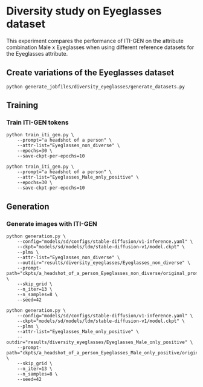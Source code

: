 

# Diversity study on Eyeglasses dataset
This experiment compares the performance of ITI-GEN on the attribute combination Male x Eyeglasses when using different reference datasets for the Eyeglasses attribute.

## Create variations of the Eyeglasses dataset
```shell
python generate_jobfiles/diversity_eyeglasses/generate_datasets.py
```

## Training
### Train ITI-GEN tokens
```shell
python train_iti_gen.py \
    --prompt="a headshot of a person" \
    --attr-list="Eyeglasses_non_diverse" \
    --epochs=30 \
    --save-ckpt-per-epochs=10
```
```shell
python train_iti_gen.py \
    --prompt="a headshot of a person" \
    --attr-list="Eyeglasses_Male_only_positive" \
    --epochs=30 \
    --save-ckpt-per-epochs=10
```

## Generation
### Generate images with ITI-GEN
```shell
python generation.py \
    --config="models/sd/configs/stable-diffusion/v1-inference.yaml" \
    --ckpt="models/sd/models/ldm/stable-diffusion-v1/model.ckpt" \
    --plms \
    --attr-list="Eyeglasses_non_diverse" \
    --outdir="results/diversity_eyeglasses/Eyeglasses_non_diverse" \
    --prompt-path="ckpts/a_headshot_of_a_person_Eyeglasses_non_diverse/original_prompt_embedding/basis_final_embed_29.pt" \
    --skip_grid \
    --n_iter=13 \
    --n_samples=8 \
    --seed=42
```
```shell
python generation.py \
    --config="models/sd/configs/stable-diffusion/v1-inference.yaml" \
    --ckpt="models/sd/models/ldm/stable-diffusion-v1/model.ckpt" \
    --plms \
    --attr-list="Eyeglasses_Male_only_positive" \
    --outdir="results/diversity_eyeglasses/Eyeglasses_Male_only_positive" \
    --prompt-path="ckpts/a_headshot_of_a_person_Eyeglasses_Male_only_positive/original_prompt_embedding/basis_final_embed_29.pt" \
    --skip_grid \
    --n_iter=13 \
    --n_samples=8 \
    --seed=42
```

